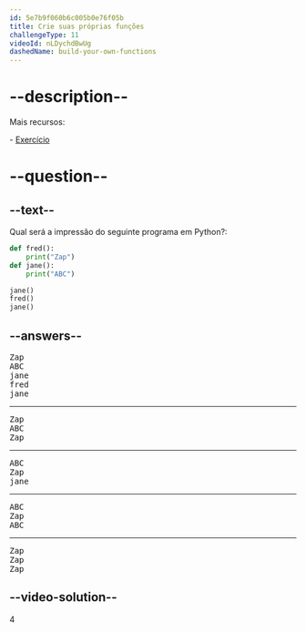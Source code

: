 ```yaml
---
id: 5e7b9f060b6c005b0e76f05b
title: Crie suas próprias funções
challengeType: 11
videoId: nLDychdBwUg
dashedName: build-your-own-functions
---
```


# --description--

Mais recursos:

\- [Exercício](https://www.youtube.com/watch?v=ksvGhDsjtpw)

# --question--

## --text--

Qual será a impressão do seguinte programa em Python?:

```python
def fred():
    print("Zap")
def jane():
    print("ABC")

jane()
fred()
jane()
```

## --answers--

<pre>Zap
ABC
jane
fred
jane</pre>

---

<pre>Zap
ABC
Zap</pre>

---

<pre>ABC
Zap
jane</pre>

---

<pre>ABC
Zap
ABC</pre>

---

<pre>Zap
Zap
Zap</pre>

## --video-solution--

4

